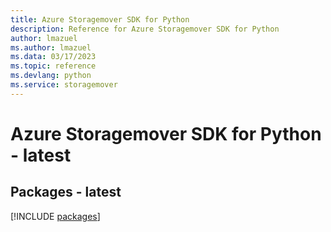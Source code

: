 ```yaml
---
title: Azure Storagemover SDK for Python
description: Reference for Azure Storagemover SDK for Python
author: lmazuel
ms.author: lmazuel
ms.data: 03/17/2023
ms.topic: reference
ms.devlang: python
ms.service: storagemover
---
```

# Azure Storagemover SDK for Python - latest
## Packages - latest
[!INCLUDE [packages](storagemover-index.md)]